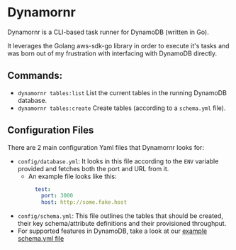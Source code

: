 # Dynamornr
Dynamornr is a CLI-based task runner for DynamoDB (written in Go).

It leverages the Golang aws-sdk-go library in order to execute it's tasks and was born out of my frustration with interfacing with DynamoDB directly.

## Commands:
* `dynamornr tables:list` List the current tables in the running DynamoDB database.
* `dynamornr tables:create` Create tables (according to a `schema.yml` file).

## Configuration Files
There are 2 main configuration Yaml files that Dynamornr looks for:
* `config/database.yml`: It looks in this file according to the `ENV` variable provided and fetches both the port and URL from it.
  * An example file looks like this:
    ```yaml
      test:
        port: 3000
        host: http://some.fake.host
    ```
* `config/schema.yml`: This file outlines the tables that should be created, their key schema/attribute definitions and their provisioned throughput.
* For supported features in DynamoDB, take a look at our [example schema.yml file](https://github.com/nycdavid/dynamornr/blob/master/test/config/schema.yml)
